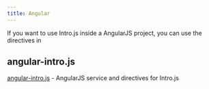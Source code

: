 ```yaml
---
title: Angular
---
```


If you want to use Intro.js inside a AngularJS project, you can use the directives in

## angular-intro.js

[angular-intro.js](http://code.mendhak.com/angular-intro.js/) - AngularJS service and directives for Intro.js

